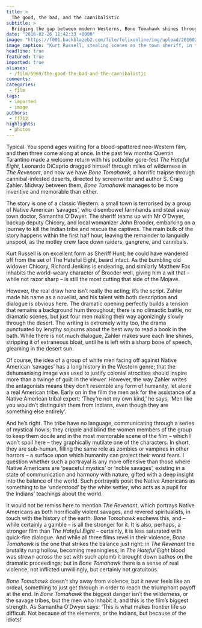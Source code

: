 ```yaml
---
title: >
  The good, the bad, and the cannibalistic
subtitle: >
  Bridging the gap between modern Westerns, Bone Tomahawk shines through
date: "2016-02-26 11:42:33 +0000"
image: "https://f001.backblazeb2.com/file/felixonline/img/upload/201602261142-felix-Bone-Tomahawk-kurt-russell.jpg"
image_caption: "Kurt Russell, stealing scenes as the town sheriff, in the bloody, brutal Bone Tomahawk. "
headline: true
featured: true
imported: true
aliases:
 - /film/5969/the-good-the-bad-and-the-cannibalistic
comments:
categories:
 - film
tags:
 - imported
 - image
authors:
 - ff712
highlights:
 - photos
---
```


Typical. You spend ages waiting for a blood-spattered neo-Western film, and then three come along at once. In the past few months Quentin Tarantino made a welcome return with his potboiler gore-fest _The Hateful Eight_, Leonardo DiCaprio dragged himself through miles of wilderness in _The Revenant_, and now we have _Bone Tomahawk_, a horrific traipse through cannibal-infested deserts, directed by screenwriter and author S. Craig Zahler. Midway between them, _Bone Tomahawk_ manages to be more inventive and memorable than either.

The story is one of a classic Western: a small town is terrorised by a group of Native American ‘savages’, who disembowel farmhands and steal away town doctor, Samantha O’Dwyer. The sheriff teams up with Mr O’Dwyer, backup deputy Chicory, and local womanizer John Brooder, embarking on a journey to kill the Indian tribe and rescue the captives. The main bulk of the story happens within the first half hour, leaving the remainder to languidly unspool, as the motley crew face down raiders, gangrene, and cannibals.

Kurt Russell is on excellent form as Sheriff Hunt; he could have wandered off from the set of The Hateful Eight, beard intact. As the bumbling old widower Chicory, Richard Jenkins is endearing, and similarly Matthew Fox inhabits the world-weary character of Brooder well, giving him a wit that – while not razor sharp – is still the most cutting that side of the Mojave.

However, the real draw here isn’t really the acting; it’s the script. Zahler made his name as a novelist, and his talent with both description and dialogue is obvious here. The dramatic opening perfectly builds a tension that remains a background hum throughout; there is no climactic battle, no dramatic scenes, but just four men making their way agonizingly slowly through the desert. The writing is extremely witty too, the drama punctuated by lengthy sojourns about the best way to read a book in the bath. While there is not much dialogue, Zahler makes sure each line shines, stripping it of extraneous bloat, until he is left with a sharp bone of speech, gleaming in the desert sun.

Of course, the idea of a group of white men facing off against Native American ‘savages’ has a long history in the Western genre; that the dehumanising image was used to justify colonial atrocities should inspire more than a twinge of guilt in the viewer. However, the way Zahler writes the antagonists means they don’t resemble any form of humanity, let alone a real American tribe. Early on in the film the men ask for the assistance of a Native American tribal expert: ‘They’re not my own kind,’ he says, ‘Men like you wouldn’t distinguish them from Indians, even though they are something else entirely’.

And he’s right. The tribe have no language, communicating through a series of mystical howls; they cripple and blind the women members of the group to keep them docile and in the most memorable scene of the film – which I won’t spoil here – they graphically mutilate one of the characters. In short, they are sub-human, filling the same role as zombies or vampires in other horrors – a surface upon which humanity can project their worst fears. I question whether such a portrayal is any more offensive than those where Native Americans are ‘peaceful mystics’ or ‘noble savages’, existing in a state of communication and harmony with nature, gifted with a deep insight into the balance of the world. Such portrayals posit the Native Americans as something to be ‘understood’ by the white settler, who acts as a pupil for the Indians’ teachings about the world.

It would not be remiss here to mention _The Revenant_, which portrays Native Americans as both horrifically violent savages, and revered spiritualists, in touch with the history of the earth. _Bone Tomahawk_ eschews this, and – while certainly a gamble – is all the stronger for it. It is also, perhaps, a stronger film than _The Hateful Eight_ – certainly, it is less saturated with quick-fire dialogue. And while all three films revel in their violence, _Bone Tomahawk_ is the one that strikes the balance just right: in _The Revenant_ the brutality rung hollow, becoming meaningless; in _The Hateful Eight_ blood was strewn across the set with such aplomb it brought down bathos on the dramatic proceedings; but in _Bone Tomahawk_ there is a sense of real violence, not inflicted unwillingly, but certainly not gratuitous.

_Bone Tomahawk_ doesn’t shy away from violence, but it never feels like an ordeal, something to just get through in order to reach the triumphant payoff at the end. In _Bone Tomahawk_ the biggest danger isn’t the wilderness, or the savage tribes, but the men who inhabit it, and this is the film’s biggest strength. As Samantha O’Dwyer says: ‘This is what makes frontier life so difficult. Not because of the elements, or the Indians, but because of the idiots!’
